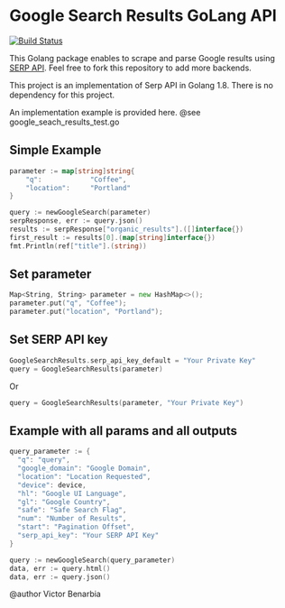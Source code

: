 Google Search Results GoLang API
===

[![Build Status](https://travis-ci.org/serpapi/google-search-results-golang.svg?branch=master)](https://travis-ci.org/serpapi/google-search-results-golang)

This Golang package enables to scrape and parse Google results using [SERP API](https://serpapi.com).
 Feel free to fork this repository to add more backends.

This project is an implementation of Serp API in Golang 1.8.
There is no dependency for this project.

An implementation example is provided here.
@see google_seach_results_test.go

## Simple Example
```go
parameter := map[string]string{
    "q":            "Coffee",
    "location":     "Portland"
}

query := newGoogleSearch(parameter)
serpResponse, err := query.json()
results := serpResponse["organic_results"].([]interface{})
first_result := results[0].(map[string]interface{})
fmt.Println(ref["title"].(string))
```

## Set parameter
```go
Map<String, String> parameter = new HashMap<>();
parameter.put("q", "Coffee");
parameter.put("location", "Portland");
```

## Set SERP API key

```go
GoogleSearchResults.serp_api_key_default = "Your Private Key"
query = GoogleSearchResults(parameter)
```
Or

```go
query = GoogleSearchResults(parameter, "Your Private Key")
```

## Example with all params and all outputs

```go
query_parameter := {
  "q": "query",
  "google_domain": "Google Domain",
  "location": "Location Requested",
  "device": device,
  "hl": "Google UI Language",
  "gl": "Google Country",
  "safe": "Safe Search Flag",
  "num": "Number of Results",
  "start": "Pagination Offset",
  "serp_api_key": "Your SERP API Key"
}

query := newGoogleSearch(query_parameter)
data, err := query.html()
data, err := query.json()
```

@author Victor Benarbia
